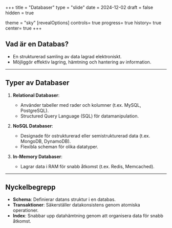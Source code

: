 
+++
title = "Databaser"
type = "slide"
date = 2024-12-02
draft = false
hidden = true

theme = "sky"
[revealOptions]
controls= true
progress= true
history= true
center= true
+++

## Vad är en Databas?
- En strukturerad samling av data lagrad elektroniskt.
- Möjliggör effektiv lagring, hämtning och hantering av information.

---

## Typer av Databaser
1. **Relational Databaser**:
   - Använder tabeller med rader och kolumner (t.ex. MySQL, PostgreSQL).
   - Structured Query Language (SQL) för datamanipulation.

2. **NoSQL Databaser**:
   - Designade för ostrukturerad eller semistrukturerad data (t.ex. MongoDB, DynamoDB).
   - Flexibla scheman för olika datatyper.

3. **In-Memory Databaser**:
   - Lagrar data i RAM för snabb åtkomst (t.ex. Redis, Memcached).

---

## Nyckelbegrepp
- **Schema**: Definierar datans struktur i en databas.
- **Transaktioner**: Säkerställer datakonsistens genom atomiska operationer.
- **Index**: Snabbar upp datahämtning genom att organisera data för snabb åtkomst.
